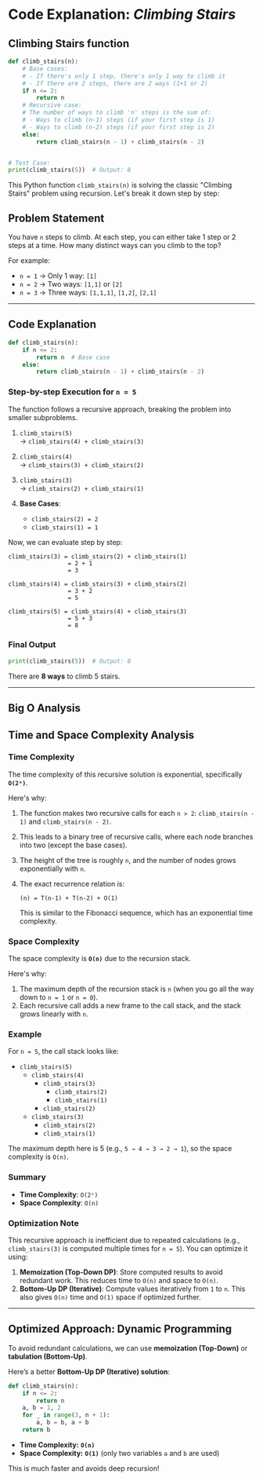 # Code Explanation: *Climbing Stairs*

## **Climbing Stairs function**

```python
def climb_stairs(n):
    # Base cases:
    # - If there's only 1 step, there's only 1 way to climb it
    # - If there are 2 steps, there are 2 ways (1+1 or 2)
    if n <= 2:
        return n
    # Recursive case:
    # The number of ways to climb 'n' steps is the sum of:
    # - Ways to climb (n-1) steps (if your first step is 1)
    # - Ways to climb (n-2) steps (if your first step is 2)
    else:
        return climb_stairs(n - 1) + climb_stairs(n - 2)


# Test Case:
print(climb_stairs(5))  # Output: 8
```

This Python function `climb_stairs(n)` is solving the classic "Climbing Stairs" problem using recursion. Let's break it down step by step:

## **Problem Statement**

You have `n` steps to climb. At each step, you can either take 1 step or 2 steps at a time. How many distinct ways can you climb to the top?

For example:

- `n = 1` → Only 1 way: `[1]`
- `n = 2` → Two ways: `[1,1]` or `[2]`
- `n = 3` → Three ways: `[1,1,1]`, `[1,2]`, `[2,1]`

---

## **Code Explanation**

```python
def climb_stairs(n):
    if n <= 2:
        return n  # Base case
    else:
        return climb_stairs(n - 1) + climb_stairs(n - 2)
```

### **Step-by-step Execution for `n = 5`**

The function follows a recursive approach, breaking the problem into smaller subproblems.

1. `climb_stairs(5)`  
   → `climb_stairs(4) + climb_stairs(3)`

2. `climb_stairs(4)`  
   → `climb_stairs(3) + climb_stairs(2)`

3. `climb_stairs(3)`  
   → `climb_stairs(2) + climb_stairs(1)`

4. **Base Cases**:  
   - `climb_stairs(2) = 2`  
   - `climb_stairs(1) = 1`

Now, we can evaluate step by step:

```plaintext
climb_stairs(3) = climb_stairs(2) + climb_stairs(1)
                 = 2 + 1
                 = 3
```

```plaintext
climb_stairs(4) = climb_stairs(3) + climb_stairs(2)
                 = 3 + 2
                 = 5
```

```plaintext
climb_stairs(5) = climb_stairs(4) + climb_stairs(3)
                 = 5 + 3
                 = 8
```

### **Final Output**

```python
print(climb_stairs(5))  # Output: 8
```

There are **8 ways** to climb 5 stairs.

---

## Big O Analysis

## Time and Space Complexity Analysis

### Time Complexity

The time complexity of this recursive solution is exponential, specifically **`O(2ⁿ)`**.

Here's why:

1. The function makes two recursive calls for each `n > 2`: `climb_stairs(n - 1)` and `climb_stairs(n - 2)`.
2. This leads to a binary tree of recursive calls, where each node branches into two (except the base cases).
3. The height of the tree is roughly `n`, and the number of nodes grows exponentially with `n`.
4. The exact recurrence relation is:

   ```plaintext
   (n) = T(n-1) + T(n-2) + O(1)
   ```

   This is similar to the Fibonacci sequence, which has an exponential time complexity.

### Space Complexity

The space complexity is **`O(n)`** due to the recursion stack.

Here's why:

1. The maximum depth of the recursion stack is `n` (when you go all the way down to `n = 1` or `n = 0`).
2. Each recursive call adds a new frame to the call stack, and the stack grows linearly with `n`.

### Example

For `n = 5`, the call stack looks like:

- `climb_stairs(5)`
  - `climb_stairs(4)`
    - `climb_stairs(3)`
      - `climb_stairs(2)`
      - `climb_stairs(1)`
    - `climb_stairs(2)`
  - `climb_stairs(3)`
    - `climb_stairs(2)`
    - `climb_stairs(1)`

The maximum depth here is 5 (e.g., `5 → 4 → 3 → 2 → 1`), so the space complexity is `O(n)`.

### Summary

- **Time Complexity**: `O(2ⁿ)`
- **Space Complexity**: `O(n)`

### Optimization Note

This recursive approach is inefficient due to repeated calculations (e.g., `climb_stairs(3)` is computed multiple times for `n = 5`). You can optimize it using:

1. **Memoization (Top-Down DP)**: Store computed results to avoid redundant work. This reduces time to `O(n)` and space to `O(n)`.
2. **Bottom-Up DP (Iterative)**: Compute values iteratively from `1` to `n`. This also gives `O(n)` time and `O(1)` space if optimized further.

---

## **Optimized Approach: Dynamic Programming**

To avoid redundant calculations, we can use **memoization (Top-Down)** or **tabulation (Bottom-Up)**.

Here’s a better **Bottom-Up DP (Iterative) solution**:

```python
def climb_stairs(n):
    if n <= 2:
        return n
    a, b = 1, 2
    for _ in range(3, n + 1):
        a, b = b, a + b
    return b
```

- **Time Complexity:** **`O(n)`**
- **Space Complexity:** **`O(1)`** (only two variables `a` and `b` are used)

This is much faster and avoids deep recursion!
